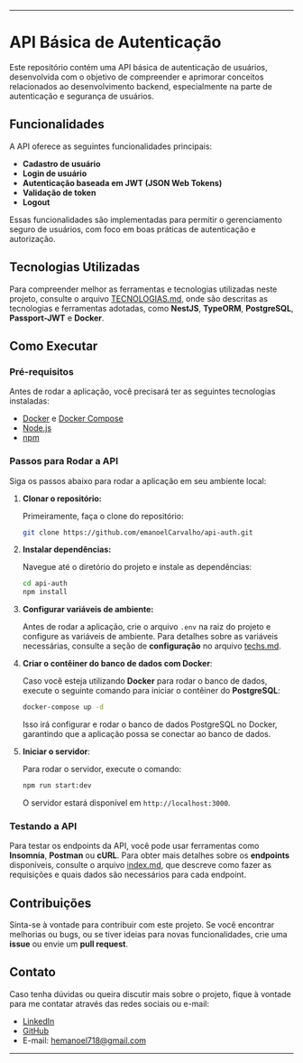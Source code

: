 
---

# API Básica de Autenticação

Este repositório contém uma API básica de autenticação de usuários, desenvolvida com o objetivo de compreender e aprimorar conceitos relacionados ao desenvolvimento backend, especialmente na parte de autenticação e segurança de usuários.

## Funcionalidades

A API oferece as seguintes funcionalidades principais:

- **Cadastro de usuário**
- **Login de usuário**
- **Autenticação baseada em JWT (JSON Web Tokens)**
- **Validação de token**
- **Logout**

Essas funcionalidades são implementadas para permitir o gerenciamento seguro de usuários, com foco em boas práticas de autenticação e autorização.

## Tecnologias Utilizadas

Para compreender melhor as ferramentas e tecnologias utilizadas neste projeto, consulte o arquivo [TECNOLOGIAS.md](./TECNOLOGIAS.md), onde são descritas as tecnologias e ferramentas adotadas, como **NestJS**, **TypeORM**, **PostgreSQL**, **Passport-JWT** e **Docker**.

## Como Executar

### Pré-requisitos

Antes de rodar a aplicação, você precisará ter as seguintes tecnologias instaladas:

- [Docker](https://www.docker.com/get-started) e [Docker Compose](https://docs.docker.com/compose/install/)
- [Node.js](https://nodejs.org/)
- [npm](https://www.npmjs.com/get-npm)

### Passos para Rodar a API

Siga os passos abaixo para rodar a aplicação em seu ambiente local:

1. **Clonar o repositório:**

   Primeiramente, faça o clone do repositório:

   ```bash
   git clone https://github.com/emanoelCarvalho/api-auth.git
   ```

2. **Instalar dependências:**

   Navegue até o diretório do projeto e instale as dependências:

   ```bash
   cd api-auth
   npm install
   ```

3. **Configurar variáveis de ambiente:**

   Antes de rodar a aplicação, crie o arquivo `.env` na raiz do projeto e configure as variáveis de ambiente. Para detalhes sobre as variáveis necessárias, consulte a seção de **configuração** no arquivo [techs.md](./docs/techs.md.md).

4. **Criar o contêiner do banco de dados com Docker**:

   Caso você esteja utilizando **Docker** para rodar o banco de dados, execute o seguinte comando para iniciar o contêiner do **PostgreSQL**:

   ```bash
   docker-compose up -d
   ```

   Isso irá configurar e rodar o banco de dados PostgreSQL no Docker, garantindo que a aplicação possa se conectar ao banco de dados.

5. **Iniciar o servidor**:

   Para rodar o servidor, execute o comando:

   ```bash
   npm run start:dev
   ```

   O servidor estará disponível em `http://localhost:3000`.

### Testando a API

Para testar os endpoints da API, você pode usar ferramentas como **Insomnia**, **Postman** ou **cURL**. Para obter mais detalhes sobre os **endpoints** disponíveis, consulte o arquivo [index.md](./docs/index.md), que descreve como fazer as requisições e quais dados são necessários para cada endpoint.

## Contribuições

Sinta-se à vontade para contribuir com este projeto. Se você encontrar melhorias ou bugs, ou se tiver ideias para novas funcionalidades, crie uma **issue** ou envie um **pull request**.

## Contato

Caso tenha dúvidas ou queira discutir mais sobre o projeto, fique à vontade para me contatar através das redes sociais ou e-mail:

- [LinkedIn](https://www.linkedin.com/in/emanoelcarvalho/)
- [GitHub](https://www.github.com/emanoelCarvalho/)
- E-mail: [hemanoel718@gmail.com](mailto:hemanoel718@gmail.com)

---
